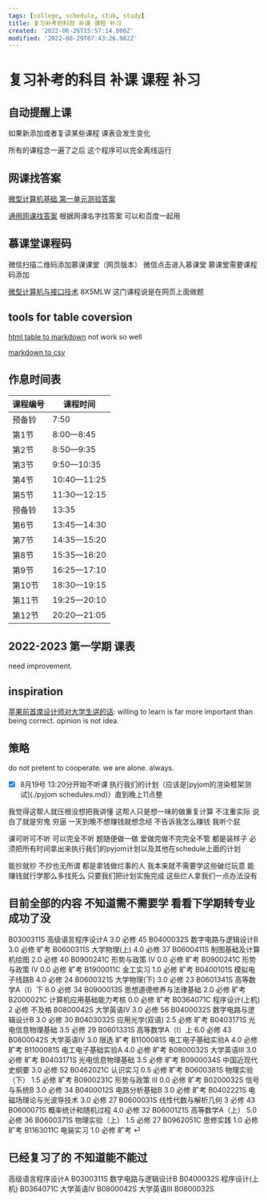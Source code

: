 ```yaml
---
tags: [college, schedule, stub, study]
title: 复习补考的科目 补课 课程 补习
created: '2022-06-26T15:57:14.000Z'
modified: '2022-08-29T07:43:26.982Z'
---
```


# 复习补考的科目 补课 课程 补习

## 自动提醒上课

如果新添加或者复读某些课程 课表会发生变化

所有的课程念一遍了之后 这个程序可以完全离线运行

## 网课找答案

[微型计算机基础 第一单元测验答案](https://vip.studypro.club/2021/2021%E4%B8%AD%E5%9B%BD%E5%A4%A7%E5%AD%A6mooc-%E5%BE%AE%E6%9C%BA%E6%8E%A5%E5%8F%A3%E6%8A%80%E6%9C%AF%E5%B9%BF%E4%B8%9C%E8%B4%A2%E7%BB%8F%E5%A4%A7%E5%AD%A6-%E6%9C%80%E6%96%B0%E4%B8%AD%E5%9B%BD/)

[通用网课找答案](https://vip.studypro.club) 根据网课名字找答案 可以和百度一起用

## 慕课堂课程码

微信扫描二维码添加慕课课堂（网页版本）
微信点击进入慕课堂 慕课堂需要课程码添加

[微型计算机与接口技术](https://www.icourse163.org/course/NJUPT-1206367801) 8X5MLW 这门课程说是在网页上面做题



## tools for table coversion

[html table to markdown](https://github.com/johnbeech/html-table-to-markdown-converter) not work so well

[markdown to csv](https://github.com/tomroy/mdtable2csv)

## 作息时间表

|课程编号|课程时间 | 
--- | --- |
| 预备铃 | 7:50
| 第1节 | 8:00—8:45
| 第2节 | 8:50—9:35
| 第3节 | 9:50—10:35
| 第4节 | 10:40—11:25
| 第5节 | 11:30—12:15
| 预备铃 | 13:35
| 第6节 | 13:45—14:30
| 第7节 | 14:35—15:20
| 第8节 | 15:35—16:20
| 第9节 | 16:25—17:10
| 第10节 | 18:30—19:15
| 第11节 | 19:25—20:10
| 第12节 | 20:20—21:05


## 2022-2023 第一学期 课表

need improvement.

## inspiration

[苹果前首席设计师对大学生讲的话](https://www.bilibili.com/video/BV1eU4y1L7fQ):
willing to learn is far more important than being correct.
opinion is not idea.


## 策略

do not pretent to cooperate. we are alone. always.

- [x] 8月19号 13:20分开始不听课 执行我们的计划（应该是[pyjom的渲染框架测试](./pyjom schedules.md)）直到晚上11点整

我觉得这帮人就压根没想把我讲懂 这帮人只是想一味的做重复计算 不注重实际 说白了就是穷鬼 穷逼 一天到晚不想赚钱就想念经 不告诉我怎么赚钱 我听个屁

课可听可不听 可以完全不听 题随便做一做 爱做完做不完完全不管 都是装样子 必须把所有时间拿出来执行我们的pyjom计划以及其他在schedule上面的计划

能抄就抄 不抄也无所谓 都是拿钱做烂事的人 我本来就不需要学这些破烂玩意 能赚钱就行学那么多找死么 只要我们把计划实施完成 这些烂人拿我们一点办法没有


## 目前全部的内容 不知道需不需要学 看看下学期转专业成功了没
B0300311S	高级语言程序设计A	3.0	必修	45
B0400032S	数字电路与逻辑设计B	3.0	必修	旷考
B0600311S	大学物理(上)	4.0	必修	37
B0600411S	制图基础及计算机绘图	2.0	必修	40
B0900241C	形势与政策 IV	0.0	必修	旷考
B0900241C	形势与政策 IV	0.0	必修	旷考
B1900011C	金工实习	1.0	必修	旷考
B0400101S	模拟电子线路B	4.0	必修	24
B0600321S	大学物理(下)	3.0	必修	23
B0601341S	高等数学A（Ⅰ）下	6.0	必修	34
B0900013S	思想道德修养与法律基础	2.0	必修	旷考
B2000021C	计算机应用基础能力考核	0.0	必修	旷考
B0364071C	程序设计(上机)	2	必修	不及格
B0800042S	大学英语Ⅳ	3.0	必修	56
B0400032S	数字电路与逻辑设计B	3.0	必修	30
B0403032S	应用光学(双语)	2.5	必修	旷考
B0403171S	光电信息物理基础	3.5	必修	29
B0601331S	高等数学A（Ⅰ）上	6.0	必修	43
B0800042S	大学英语Ⅳ	3.0	限选	旷考
B1100081S	电工电子基础实验A	4.0	必修	旷考
B1100081S	电工电子基础实验A	4.0	必修	旷考
B0800032S	大学英语Ⅲ	3.0	必修	旷考
B0403171S	光电信息物理基础	3.5	必修	旷考
B0900034S	中国近现代史纲要	3.0	必修	52
B0462021C	认识实习	0.5	必修	旷考
B0600381S	物理实验（下）	1.5	必修	旷考
B0900231C	形势与政策 III	0.0	必修	旷考
B0200032S	信号与系统B	3.0	必修	34
B0400012S	电路分析基础B	3.0	必修	旷考
B0402221S	电磁场理论与光波导技术	3.0	必修	27
B0600031S	线性代数与解析几何	3	必修	43
B0600071S	概率统计和随机过程	4.0	必修	32
B0600121S	高等数学A（上）	5.0	必修	36
B0600371S	物理实验（上）	1.5	必修	27
B0962051C	思修实践	1.0	必修	旷考
B1163011C	电装实习	1.0	必修	旷考	 ⏎

## 已经复习了的 不知道能不能过
高级语言程序设计A B0300311S
数字电路与逻辑设计B B0400032S
程序设计(上机) B0364071C
大学英语Ⅳ B0800042S
大学英语Ⅲ B0800032S
